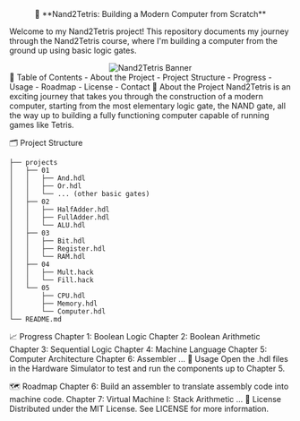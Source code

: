 <center>🚀 **Nand2Tetris: Building a Modern Computer from Scratch**</center>

Welcome to my Nand2Tetris project! This repository documents my journey through the Nand2Tetris course, where I'm building a computer from the ground up using basic logic gates.

<center><img src="https://static.wixstatic.com/media/44046b_387f62dae530480dac9b1fa8f731bebf~mv2.png/v1/fill/w_640,h_206,al_c,q_85,usm_0.66_1.00_0.01,enc_auto/44046b_387f62dae530480dac9b1fa8f731bebf~mv2.png" alt="Nand2Tetris Banner" /></center>
🧭 Table of Contents
 - About the Project
 - Project Structure
 - Progress
 - Usage
 - Roadmap
 - License
 - Contact
🌟 About the Project
Nand2Tetris is an exciting journey that takes you through the construction of a modern computer, starting from the most elementary logic gate, the NAND gate, all the way up to building a fully functioning computer capable of running games like Tetris.

🗂️ Project Structure

```
├── projects
│   ├── 01
│   │   ├── And.hdl
│   │   ├── Or.hdl
│   │   └── ... (other basic gates)
│   ├── 02
│   │   ├── HalfAdder.hdl
│   │   ├── FullAdder.hdl
│   │   └── ALU.hdl
│   ├── 03
│   │   ├── Bit.hdl
│   │   ├── Register.hdl
│   │   └── RAM.hdl
│   ├── 04
│   │   ├── Mult.hack
│   │   └── Fill.hack
│   └── 05
│       ├── CPU.hdl
│       ├── Memory.hdl
│       └── Computer.hdl
└── README.md
```
📈 Progress
 Chapter 1: Boolean Logic
 Chapter 2: Boolean Arithmetic
 Chapter 3: Sequential Logic
 Chapter 4: Machine Language
 Chapter 5: Computer Architecture
 Chapter 6: Assembler
 ...
🚀 Usage
Open the .hdl files in the Hardware Simulator to test and run the components up to Chapter 5.

🗺️ Roadmap
Chapter 6: Build an assembler to translate assembly code into machine code.
Chapter 7: Virtual Machine I: Stack Arithmetic
...
📄 License
Distributed under the MIT License. See LICENSE for more information.

